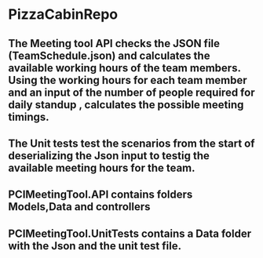 # PizzaCabinRepo
## The Meeting tool API checks the JSON file (TeamSchedule.json) and calculates the available working hours of the team members. Using the working hours for each team member and an input of the number of people required for daily standup , calculates the possible meeting timings. 
## The Unit tests test the scenarios from the start of deserializing the Json input to testig the available meeting hours for the team.
## PCIMeetingTool.API contains folders Models,Data and controllers
## PCIMeetingTool.UnitTests contains a Data folder with the Json and the unit test file.
